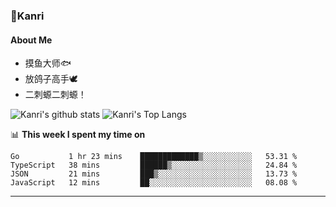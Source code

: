 ### 🌱Kanri
#### About Me
- 摸鱼大师🐟
- 放鸽子高手🕊
- 二刺螈二刺螈！

![Kanri's github stats](https://github-readme-stats.vercel.app/api?username=Yiwen-Chan&show_icons=true&theme=vue&line_height=20)
![Kanri's Top Langs](https://github-readme-stats.vercel.app/api/top-langs/?username=Yiwen-Chan&layout=compact&theme=vue&card_width=270)

📊 **This week I spent my time on**
<!--START_SECTION:waka-->
```text
Go           1 hr 23 mins    █████████████▒░░░░░░░░░░░   53.31 % 
TypeScript   38 mins         ██████▒░░░░░░░░░░░░░░░░░░   24.84 % 
JSON         21 mins         ███▒░░░░░░░░░░░░░░░░░░░░░   13.73 % 
JavaScript   12 mins         ██░░░░░░░░░░░░░░░░░░░░░░░   08.08 % 
```
<!--END_SECTION:waka-->

***


